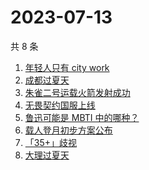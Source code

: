 # 2023-07-13

共 8 条

<!-- BEGIN -->
<!-- 最后更新时间 Thu Jul 13 2023 02:10:00 GMT+0800 (China Standard Time) -->

1. [年轻人只有 city work](https://www.zhihu.com/search?q=%E5%B9%B4%E8%BD%BB%E4%BA%BA%E5%8F%AA%E6%9C%89%20city%20work)
1. [成都过夏天](https://www.zhihu.com/search?q=%E6%88%90%E9%83%BD%E8%BF%87%E5%A4%8F%E5%A4%A9)
1. [朱雀二号运载火箭发射成功](https://www.zhihu.com/search?q=%E6%9C%B1%E9%9B%80%E4%BA%8C%E5%8F%B7%E8%BF%90%E8%BD%BD%E7%81%AB%E7%AE%AD%E5%8F%91%E5%B0%84%E6%88%90%E5%8A%9F)
1. [无畏契约国服上线](https://www.zhihu.com/search?q=%E6%97%A0%E7%95%8F%E5%A5%91%E7%BA%A6%E5%9B%BD%E6%9C%8D%E4%B8%8A%E7%BA%BF)
1. [鲁迅可能是 MBTI 中的哪种？](https://www.zhihu.com/search?q=%E9%B2%81%E8%BF%85%E5%8F%AF%E8%83%BD%E6%98%AF%20MBTI%20%E4%B8%AD%E7%9A%84%E5%93%AA%E7%A7%8D%EF%BC%9F)
1. [载人登月初步方案公布](https://www.zhihu.com/search?q=%E8%BD%BD%E4%BA%BA%E7%99%BB%E6%9C%88%E5%88%9D%E6%AD%A5%E6%96%B9%E6%A1%88%E5%85%AC%E5%B8%83)
1. [「35+」歧视](https://www.zhihu.com/search?q=%E3%80%8C35%2B%E3%80%8D%E6%AD%A7%E8%A7%86)
1. [大理过夏天](https://www.zhihu.com/search?q=%E5%A4%A7%E7%90%86%E8%BF%87%E5%A4%8F%E5%A4%A9)

<!-- END -->
